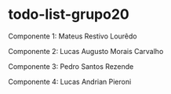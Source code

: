 # todo-list-grupo20

Componente 1: Mateus Restivo Lourêdo

Componente 2: Lucas Augusto Morais Carvalho 

Componente 3: Pedro Santos Rezende

Componente 4: Lucas Andrian Pieroni 
